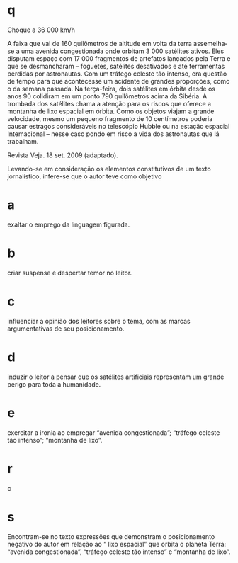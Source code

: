 # q
Choque a 36 000 km/h

A faixa que vai de 160 quilômetros de altitude em volta da terra assemelha-se a uma avenida congestionada onde orbitam 3 000 satélites ativos. Eles disputam espaço com 17 000 fragmentos de artefatos lançados pela Terra e que se desmancharam – foguetes, satélites desativados e até ferramentas perdidas por astronautas. Com um tráfego celeste tão intenso, era questão de tempo para que acontecesse um acidente de grandes proporções, como o da semana passada. Na terça-feira, dois satélites em órbita desde os anos 90 colidiram em um ponto 790 quilômetros acima da Sibéria. A trombada dos satélites chama a atenção para os riscos que oferece a montanha de lixo espacial em órbita. Como os objetos viajam a grande velocidade, mesmo um pequeno fragmento de 10 centímetros poderia causar estragos consideráveis no telescópio Hubble ou na estação espacial Intemacional – nesse caso pondo em risco a vida dos astronautas que lá trabalham.

Revista Veja. 18 set. 2009 (adaptado).

Levando-se em consideração os elementos constitutivos de um texto jornalístico, infere-se que o autor teve como objetivo

# a
exaltar o emprego da linguagem figurada.

# b
criar suspense e despertar temor no leitor.

# c
influenciar a opinião dos leitores sobre o tema, com as marcas argumentativas de seu posicionamento.

# d
induzir o leitor a pensar que os satélites artificiais representam um grande perigo para toda a humanidade.

# e
exercitar a ironia ao empregar “avenida congestionada”; “tráfego celeste tão intenso”; “montanha de lixo”.

# r
c

# s
Encontram-se no texto expressões que demonstram o posicionamento negativo do autor em relação ao “ lixo espacial” que orbita o planeta Terra: “avenida congestionada”, “tráfego celeste tão intenso” e “montanha de lixo”.
